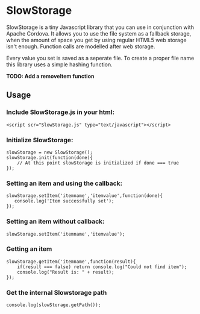 SlowStorage
===========

SlowStorage is a tiny Javascript library that you can use in conjunction with Apache Cordova. It allows you to use the file system as a fallback storage, when the amount of space you get by using regular HTML5 web storage isn't enough. Function calls are modelled after web storage.

Every value you set is saved as a seperate file. To create a proper file name this library uses a simple hashing function. 

**TODO: Add a removeItem function**

Usage
-----

### Include SlowStorage.js in your html:
    <script scr="SlowStorage.js" type="text/javascript"></script>

### Initialize SlowStorage:
    slowStorage = new SlowStorage();
    slowStorage.init(function(done){
        // At this point slowStorage is initialized if done === true
    });

### Setting an item and using the callback:
    slowStorage.setItem('itemname','itemvalue',function(done){
       console.log('Item successfully set'); 
    });


### Setting an item without callback:
    slowStorage.setItem('itemname','itemvalue');

### Getting an item
    slowStorage.getItem('itemname',function(result){
        if(result === false) return console.log("Could not find item");
        console.log("Result is: " + result);
    });

### Get the internal Slowstorage path
    console.log(slowStorage.getPath());
